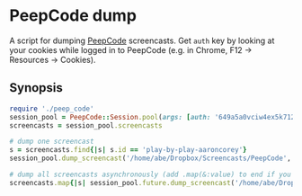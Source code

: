 # PeepCode dump

A script for dumping [PeepCode][0] screencasts.  Get `auth` key by looking at your
cookies while logged in to PeepCode (e.g. in Chrome, F12 -> Resources -> Cookies).

## Synopsis

```ruby
require './peep_code'
session_pool = PeepCode::Session.pool(args: [auth: '649a5a0vciw4ex5k7129ug41x3ifqmwk4gwxci84'])
screencasts = session_pool.screencasts

# dump one screencast
s = screencasts.find{|s| s.id == 'play-by-play-aaroncorey'}
session_pool.dump_screencast('/home/abe/Dropbox/Screencasts/PeepCode', s)

# dump all screencasts asynchronously (add .map(&:value) to end if you want to block on this line)
screencasts.map{|s| session_pool.future.dump_screencast('/home/abe/Dropbox/Screencasts/PeepCode', s)}
```

[0]: https://peepcode.com/
